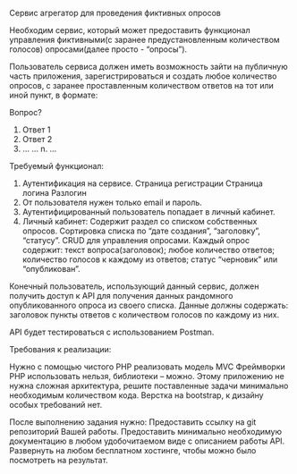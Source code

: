 Сервис агрегатор для проведения фиктивных опросов

Необходим сервис, который может предоставить функционал управления фиктивными(с заранее предустановленным количеством голосов) опросами(далее просто - “опросы”).

Пользователь сервиса должен иметь возможность зайти на публичную часть приложения, зарегистрироваться и создать любое количество опросов, с заранее проставленным количеством ответов на тот или иной пункт, в формате:

Вопрос?
1. Ответ 1
2. Ответ 2
3. …
   …
   n. …

Требуемый функционал:

1. Аутентификация на сервисе.
   Страница регистрации
   Страница логина
   Разлогин
2. От пользователя нужен только email и пароль.
3. Аутентифицированный пользователь попадает в личный кабинет.
4. Личный кабинет:
   Содержит раздел со списком собственных опросов.
   Сортировка списка по “дате создания”, “заголовку”, “статусу”.
   CRUD для управления опросами.
   Каждый опрос содержит:
   текст вопроса(заголовок);
   любое количество ответов;
   количество голосов к каждому из ответов;
   статус “черновик” или “опубликован”.


Конечный пользователь, использующий данный сервис, должен получить доступ к API для получения данных рандомного опубликованного опроса из своего списка.
Данные должны содержать:
заголовок
пункты ответов с количеством голосов по каждому из них.

API будет тестироваться с использованием Postman.

Требования к реализации:

Нужно с помощью чистого PHP реализовать модель MVC
Фреймворки PHP использовать нельзя, библиотеки – можно.
Этому приложению не нужна сложная архитектура, решите поставленные задачи минимально необходимым количеством кода.
Верстка на bootstrap, к дизайну особых требований нет.

После выполнению задания нужно:
Предоставить ссылку на git репозиторий Вашей работы.
Предоставить минимально необходимую документацию в любом удобочитаемом виде с описанием работы API.
Развернуть на любом бесплатном хостинге, чтобы можно было посмотреть на результат.


